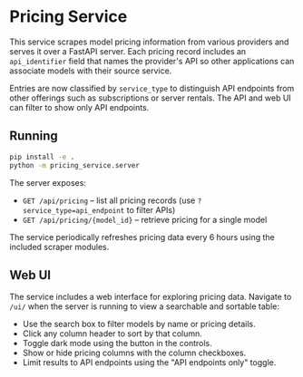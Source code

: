 # Pricing Service

This service scrapes model pricing information from various providers and serves it over a FastAPI server. Each pricing record includes an `api_identifier` field that names the provider's API so other applications can associate models with their source service.

Entries are now classified by `service_type` to distinguish API endpoints from other offerings such as subscriptions or server rentals. The API and web UI can filter to show only API endpoints.

## Running

```bash
pip install -e .
python -m pricing_service.server
```

The server exposes:
- `GET /api/pricing` – list all pricing records (use `?service_type=api_endpoint` to filter APIs)
- `GET /api/pricing/{model_id}` – retrieve pricing for a single model

The service periodically refreshes pricing data every 6 hours using the included scraper modules.

## Web UI

The service includes a web interface for exploring pricing data. Navigate to `/ui/` when the server is running to view a searchable and sortable table:

- Use the search box to filter models by name or pricing details.
- Click any column header to sort by that column.
- Toggle dark mode using the button in the controls.
- Show or hide pricing columns with the column checkboxes.
- Limit results to API endpoints using the "API endpoints only" toggle.
